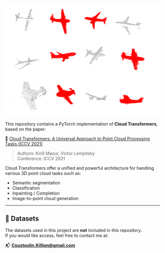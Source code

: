 ![Cloud Completion](cloud_completion.png)

This repository contains a PyTorch implementation of **Cloud Transformers**, based on the paper:

📄 [Cloud Transformers: A Universal Approach to Point Cloud Processing Tasks (ICCV 2021)](https://openaccess.thecvf.com/content/ICCV2021/papers/Mazur_Cloud_Transformers_A_Universal_Approach_to_Point_Cloud_Processing_Tasks_ICCV_2021_paper.pdf)

> Authors: Kirill Mazur, Victor Lempitsky  
> Conference: ICCV 2021

Cloud Transformers offer a unified and powerful architecture for handling various 3D point cloud tasks such as:

- Semantic segmentation  
- Classification  
- Inpainting / Completion  
- Image-to-point cloud generation

---

## 📁 Datasets

The datasets used in this project are **not** included in this repository.  
If you would like access, feel free to contact me at:

📬 **Coustoulin.Killian@gmail.com**
